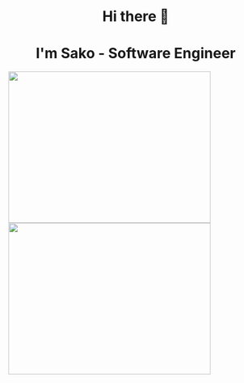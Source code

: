 <h1 align="center">Hi there 👋</h1>
<h1 align="center">I'm Sako - Software Engineer</h1>  

<!-- [![Top Langs](https://github-readme-stats.vercel.app/api/top-langs/?username=sarkis1231&layout=compact&theme=algolia&count_private=true)](https://github.com/anuraghazra/github-readme-stats)

![Anurag's GitHub stats](https://github-readme-stats.vercel.app/api?username=sarkis1231&show_icons=true&count_private=true&theme=algolia) -->
<img width="400px" height="300px" src="https://github-readme-stats.vercel.app/api?username=sarkis1231&show_icons=true&count_private=true&theme=algolia"></img> 
<img width="400px" height="300px" src="https://github-readme-stats.vercel.app/api/top-langs/?username=sarkis1231&layout=compact&theme=algolia&count_private=true"></img> 
<!--
**sarkis1231/sarkis1231** is a ✨ _special_ ✨ repository because its `README.md` (this file) appears on your GitHub profile.

Here are some ideas to get you started:

- 🔭 I’m currently working on ...
- 🌱 I’m currently learning ...
- 👯 I’m looking to collaborate on ...
- 🤔 I’m looking for help with ...
- 💬 Ask me about ...
- 📫 How to reach me: ...
- 😄 Pronouns: ...
- ⚡ Fun fact: ...
-->
